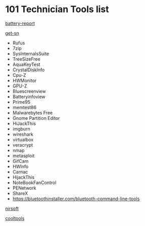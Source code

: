 # 101 Technician Tools list

[battery-report](https://gist.githubusercontent.com/4mirul/4aef7b0f34425469d268ea07204fee8c/raw/b84b0fbf6738dbb6f6146f9b03c6ab182c1b0040/battery-report.bat)

[get-sn](https://gist.githubusercontent.com/4mirul/4aef7b0f34425469d268ea07204fee8c/raw/b84b0fbf6738dbb6f6146f9b03c6ab182c1b0040/get-sn.bat) 

- Rufus
- 7zip
- SysInternalsSuite
- TreeSizeFree
- AquaKeyTest
- CrystalDiskInfo
- Cpu-Z
- HWMonitor
- GPU-Z
- Bluescreenview
- Batteryinfoview
- Prime95
- memtest86
- Malwarebytes Free
- Gnome Partition Editor
- HiJackThis
- imgburn
- wireshark
- virtualbox
- veracrypt
- nmap
- metasploit
- GifCam
- HWInfo
- Carnac
- HijackThis
- NoteBookFanControl
- PENetwork
- ShareX
- https://bluetoothinstaller.com/bluetooth-command-line-tools

[nirsoft](https://www.nirsoft.net/utils/)

[cooltools](https://www.totalsem.com/cooltools/)
